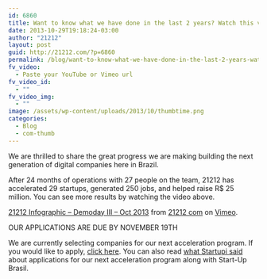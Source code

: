 ```yaml
---
id: 6860
title: Want to know what we have done in the last 2 years? Watch this video now!
date: 2013-10-29T19:18:24-03:00
author: "21212"
layout: post
guid: http://21212.com/?p=6860
permalink: /blog/want-to-know-what-we-have-done-in-the-last-2-years-watch-this-video-now/
fv_video:
  - Paste your YouTube or Vimeo url
fv_video_id:
  - ""
fv_video_img:
  - ""
image: /assets/wp-content/uploads/2013/10/thumbtime.png
categories:
  - Blog
  - com-thumb
---
```

<p dir="ltr">
  We are thrilled to share the great progress we are making building the next generation of digital companies here in Brazil.
</p>

<p dir="ltr">
  After 24 months of operations with 27 people on the team, 21212 has accelerated 29 startups, generated 250 jobs, and helped raise R$ 25 million. You can see more results by watching the video above.
</p>



[21212 Infographic &#8211; Demoday III &#8211; Oct 2013](http://vimeo.com/75998416) from [21212 com](http://vimeo.com/by21212com) on [Vimeo](https://vimeo.com).

<p dir="ltr">
  OUR APPLICATIONS ARE DUE BY NOVEMBER 19TH
</p>

<p dir="ltr">
  We are currently selecting companies for our next acceleration program. If you would like to apply, <a href="http://startupbrasil.21212.com/">click here</a>. You can also read <a href="http://startups.ig.com.br/2013/21212-quer-dez-empresas-via-start-up-brasil-para-total-de-r-500-mil-na-aceleracao/">what Startupi said</a> about applications for our next acceleration program along with Start-Up Brasil.
</p>

&nbsp;